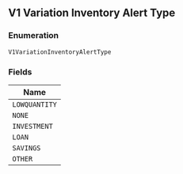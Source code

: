 ## V1 Variation Inventory Alert Type

### Enumeration

`V1VariationInventoryAlertType`

### Fields

| Name |
|  --- |
| `LOWQUANTITY` |
| `NONE` |
| `INVESTMENT` |
| `LOAN` |
| `SAVINGS` |
| `OTHER` |


